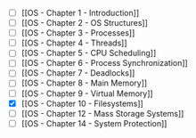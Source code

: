 - [ ] [[OS - Chapter 1 - Introduction]]
- [ ] [[OS - Chapter 2 - OS Structures]]
- [ ] [[OS - Chapter 3 - Processes]]
- [ ] [[OS - Chapter 4 - Threads]]
- [ ] [[OS - Chapter 5 - CPU Scheduling]]
- [ ] [[OS - Chapter 6 - Process Synchronization]]
- [ ] [[OS - Chapter 7 - Deadlocks]]
- [ ] [[OS - Chapter 8 - Main Memory]]
- [ ] [[OS - Chapter 9 - Virtual Memory]]
- [x] [[OS - Chapter 10 - Filesystems]] 
- [ ] [[OS - Chapter 12 - Mass Storage Systems]]
- [ ] [[OS - Chapter 14 - System Protection]]